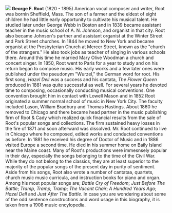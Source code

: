 ![](/images/georgefroot.jpg)
 **George F. Root** (1820 - 1895) American vocal composer and writer, Root was bornin Sheffield, Mass. The son of a farmer and the eldest of eight children he had little early opportunity to cultivate his musical talent. He studied later under George Webb in Boston and in 1839 became assistant teacher in the music school of A. N. Johnson, and organist in that city. Root also became Johnson's partner and assistant organist at the Winter Street and Park Street churches. In 1844 he moved to New York and became organist at the Presbyterian Church at Mercer Street, known as the "church of the strangers." He also took jobs as teacher of singing in various schools there. Around this time he married Mary Olive Woodman a church and concert singer. 
In 1850, Root went to Paris for a year to study and on his return began to compose music. His early works and a few later ones were published under the pseudonym "Wurzel," the German word for root. His first song, *Hazel Dell* was a success and his cantata, *The Flower Queen* produced in 1881 was quite successful as well. For several years he devoted time to composing, occasionally conducting musical conventions. One convention brought him in contact with Lowell Mason and in 1852 Root originated a summer normal school of music in New York City. The faculty included Lason, William Bradbury and Thomas Hastings. About 1860 he removed to Chicago and there became head partner in the music publishing firm of Root & Cady which realized quick financial results from the sale of Root's popular songs and collections. The firm sustained heavy losses in the fire of 1871 and soon afterward was dissolved. Mr. Root continued to live in Chicago where he composed, edited works and conducted conventions as before. In 1881 he received his degree of Doctor of Music and in 1886 visited Europe a second time. He died in his summer home on Baily Island near the Maine coast.
Many of Root's productions were immesnsely popular in their day, especially the songs belonging to the time of the Civil War. While they do not belong to the classics, they are at least superior to the majority of the popular songs of the present day in purity of sentiment.
Aside from his songs, Root also wrote a number of cantataa, quartets, church music music curricula, and instruction books for piano and organ. Among his most popular songs are; *Battle Cry of Freedom*; *Just Before The Battle*; *Tramp, Tramp, Tramp*; *The Vacant Chair*; *A Hundred Years Ago*; *Hazel Dell* and *Just After The Battle*. In case you are wondering about some of the odd sentence constructions and word usage in this biography, it is taken from a 1908 music encylopedia.


 